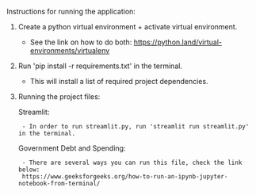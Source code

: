 Instructions for running the application:

1. Create a python virtual environment + activate virtual environment.
    - See the link on how to do both: https://python.land/virtual-environments/virtualenv 

2. Run 'pip install -r requirements.txt' in the terminal. 
    - This will install a list of required project dependencies. 

3. Running the project files:

    Streamlit:

        - In order to run streamlit.py, run 'streamlit run streamlit.py' in the terminal.

    Government Debt and Spending:
    
        - There are several ways you can run this file, check the link below:
        https://www.geeksforgeeks.org/how-to-run-an-ipynb-jupyter-notebook-from-terminal/